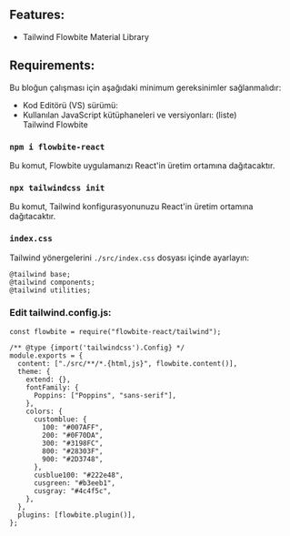 ## Features:
- Tailwind Flowbite Material Library

## Requirements:
Bu bloğun çalışması için aşağıdaki minimum gereksinimler sağlanmalıdır:

- Kod Editörü (VS) sürümü: 
- Kullanılan JavaScript kütüphaneleri ve versiyonları: (liste)\
Tailwind Flowbite


### `npm i flowbite-react`

Bu komut, Flowbite uygulamanızı React'in üretim ortamına dağıtacaktır.


### `npx tailwindcss init`

Bu komut, Tailwind konfigurasyonunuzu React'in üretim ortamına dağıtacaktır.

### `index.css`

Tailwind yönergelerini ```./src/index.css``` dosyası içinde ayarlayın:
```
@tailwind base;
@tailwind components;
@tailwind utilities;
```

### Edit tailwind.config.js: 

```
const flowbite = require("flowbite-react/tailwind");

/** @type {import('tailwindcss').Config} */
module.exports = {
  content: ["./src/**/*.{html,js}", flowbite.content()],
  theme: {
    extend: {},
    fontFamily: {
      Poppins: ["Poppins", "sans-serif"],
    },
    colors: {
      customblue: {
        100: "#007AFF",
        200: "#0F70DA",
        300: "#3198FC",
        800: "#28303F",
        900: "#2D3748",
      },
      cusblue100: "#222e48",
      cusgreen: "#b3eeb1",
      cusgray: "#4c4f5c",
    },
  },
  plugins: [flowbite.plugin()],
};

```
